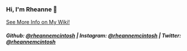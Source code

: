 ### Hi, I'm Rheanne 👋

[See More Info on My Wiki!](https://github.com/rheannemcintosh/rheannemcintosh/wiki)

##### Github: [@rheannemcintosh](https://github.com/rheannemcintosh) | Instagram: [@rheannemcintosh](https://www.instagram.com/rheannemcintosh/) | Twitter: [@rheannemcintosh](https://twitter.com/rheannemcintosh)

<!--
**rheannemcintosh/rheannemcintosh** is a ✨ _special_ ✨ repository because its `README.md` (this file) appears on your GitHub profile.

Here are some ideas to get you started:

- 🔭 I’m currently working on ...
- 🌱 I’m currently learning ...
- 👯 I’m looking to collaborate on ...
- 🤔 I’m looking for help with ...
- 💬 Ask me about ...
- 📫 How to reach me: ...
- 😄 Pronouns: ...
- ⚡ Fun fact: ...
-->
